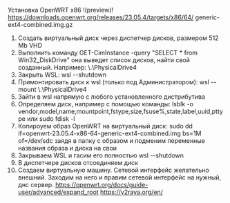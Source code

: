 Установка OpenWRT x86
!(preview)!
https://downloads.openwrt.org/releases/23.05.4/targets/x86/64/
generic-ext4-combined.img.gz

1. Создать виртуальный диск через диспетчер дисков, размером 512 Mb VHD
2. Выполнить команду GET-CimInstance -query "SELECT * from Win32_DiskDrive" она выведет список дисков, найти свой созданный. Например: \\.\PhysicalDrive4
3. Закрыть WSL: wsl --shutdown
4. Примонтировать диск к wsl (только под Администратором): wsl --mount \\.\PhysicalDrive4
5. Зайти в wsl напрямую с любого установленного дистрибутива
6. Определяем диск, например с помощью команды: lsblk -o vendor,model,name,mountpoint,fstype,size,fsuse%,state,label,uuid,pttype
или sudo fdisk -l
7. Копироуем образ OpenWRT на виртуальный диск: sudo dd if=openwrt-23.05.4-x86-64-generic-ext4-combined.img bs=1M of=/dev/sdc
заядя в папку с образом и подменим переменные названия образа и диска на свои
8. Закрываем WSL и гасим его полностью wsl --shutdown
9. В диспетчере дисков отсоединяем диск
10. Создаем виртуальную машину. Сетевой интерфейс желательно внешний. Заходим на него и правим сетевой интерфейс на нужный, днс сервер.
https://openwrt.org/docs/guide-user/advanced/expand_root
https://v2raya.org/en/
